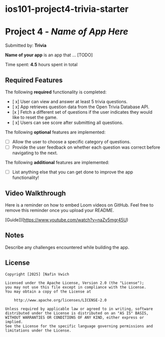 # ios101-project4-trivia-starter

# Project 4 - *Name of App Here*

Submitted by: **Trivia**

**Name of your app** is an app that ... [TODO] 

Time spent: **4.5** hours spent in total

## Required Features

The following **required** functionality is completed:

- [ x] User can view and answer at least 5 trivia questions.
- [ x] App retrieves question data from the Open Trivia Database API.
- [x ] Fetch a different set of questions if the user indicates they would like to reset the game.
- [ x] Users can see score after submitting all questions.


The following **optional** features are implemented:

  
- [ ] Allow the user to choose a specific category of questions.
- [ ] Provide the user feedback on whether each question was correct before navigating to the next.

The following **additional** features are implemented:

- [ ] List anything else that you can get done to improve the app functionality!

## Video Walkthrough

Here is a reminder on how to embed Loom videos on GitHub. Feel free to remove this reminder once you upload your README. 

[Guide]](https://www.youtube.com/watch?v=naZv5mgr45U)

## Notes

Describe any challenges encountered while building the app.

## License

    Copyright [2025] [Nafin Vwich

    Licensed under the Apache License, Version 2.0 (the "License");
    you may not use this file except in compliance with the License.
    You may obtain a copy of the License at

        http://www.apache.org/licenses/LICENSE-2.0

    Unless required by applicable law or agreed to in writing, software
    distributed under the License is distributed on an "AS IS" BASIS,
    WITHOUT WARRANTIES OR CONDITIONS OF ANY KIND, either express or implied.
    See the License for the specific language governing permissions and
    limitations under the License.
